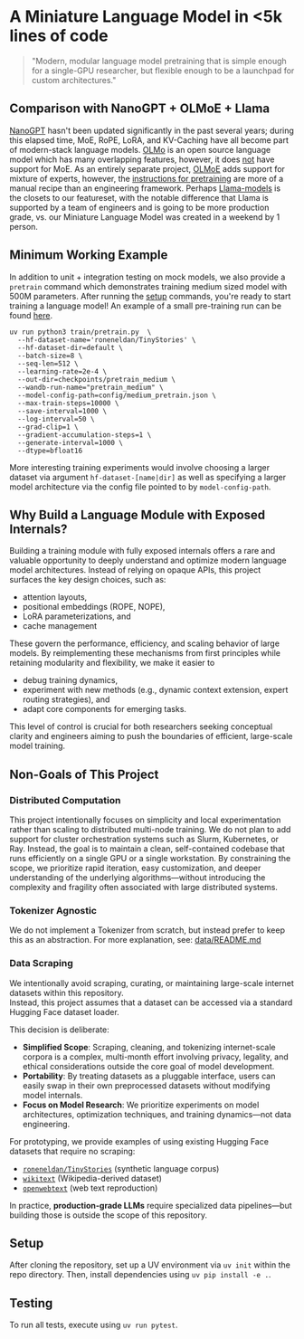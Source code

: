 # A Miniature Language Model in <5k lines of code
> "Modern, modular language model pretraining that is simple enough for a single-GPU researcher, but flexible enough to be a launchpad for custom architectures."

## Comparison with NanoGPT + OLMoE + Llama
[NanoGPT](https://github.com/karpathy/nanoGPT) hasn't been updated significantly in
the past several years; during this elapsed time, MoE, RoPE, LoRA, and KV-Caching
have all become part of modern-stack language models.
[OLMo](https://github.com/allenai/OLMo) is an open source language model which has many
overlapping features, however, it does [not](https://github.com/allenai/OLMo/pull/639) have support for MoE. As an entirely separate project, [OLMoE](https://arxiv.org/abs/2409.02060) adds support for mixture of experts, however, the [instructions for pretraining](https://github.com/allenai/OLMoE/tree/main?tab=readme-ov-file#pretraining) are more of a manual recipe than an engineering framework. Perhaps [Llama-models](https://github.com/meta-llama/llama-models) is the closets to our featureset, with the notable difference that Llama is supported by a team of engineers and is going to be more production grade, vs. our Miniature Language Model was created in a weekend by 1 person.

## Minimum Working Example
In addition to unit + integration testing on mock models, we also provide 
a `pretrain` command which demonstrates training medium sized model with 500M parameters. After running the [setup](#setup) commands, you're ready to start training a language model! An example of a small pre-training run can be found [here](https://wandb.ai/asantucci-stanford-university/deepseek-pretrain/reports/Pre-training-on-Wikipedia-30k-steps--VmlldzoxMjQ0MTk1Mg).
```
uv run python3 train/pretrain.py  \
  --hf-dataset-name='roneneldan/TinyStories' \
  --hf-dataset-dir=default \
  --batch-size=8 \
  --seq-len=512 \
  --learning-rate=2e-4 \
  --out-dir=checkpoints/pretrain_medium \
  --wandb-run-name="pretrain_medium" \
  --model-config-path=config/medium_pretrain.json \
  --max-train-steps=10000 \
  --save-interval=1000 \
  --log-interval=50 \
  --grad-clip=1 \
  --gradient-accumulation-steps=1 \
  --generate-interval=1000 \
  --dtype=bfloat16
```

More interesting training experiments would involve choosing a larger dataset via argument `hf-dataset-[name|dir]` as well as specifying a larger model architecture
via the config file pointed to by `model-config-path`.

## Why Build a Language Module with Exposed Internals?
Building a training module with fully exposed internals offers a rare and valuable opportunity to deeply understand and optimize
modern language model architectures. Instead of relying on opaque APIs, this project surfaces the key design choices, such as:

  - attention layouts,
  - positional embeddings (ROPE, NOPE),
  - LoRA parameterizations, and
  - cache management

These govern the performance, efficiency, and scaling behavior of large models. By reimplementing these mechanisms from first principles while retaining modularity and flexibility, we make it easier to

  - debug training dynamics,
  - experiment with new methods (e.g., dynamic context extension, expert routing strategies), and
  - adapt core components for emerging tasks. 

This level of control is crucial for both researchers seeking conceptual clarity and engineers aiming to push the boundaries of efficient, large-scale model training.

## Non-Goals of This Project
### Distributed Computation
This project intentionally focuses on simplicity and local experimentation rather than scaling to distributed multi-node training.
We do not plan to add support for cluster orchestration systems such as Slurm, Kubernetes, or Ray. Instead, the goal is to maintain a
clean, self-contained codebase that runs efficiently on a single GPU or a single workstation. By constraining the scope, we prioritize
rapid iteration, easy customization, and deeper understanding of the underlying algorithms—without introducing the complexity
and fragility often associated with large distributed systems.

### Tokenizer Agnostic
We do not implement a Tokenizer from scratch, but instead prefer to keep this as an abstraction. For more explanation, see: [data/README.md](data/README.md)

### Data Scraping
We intentionally avoid scraping, curating, or maintaining large-scale internet datasets within this repository.  
Instead, this project assumes that a dataset can be accessed via a standard Hugging Face dataset loader.

This decision is deliberate:
- **Simplified Scope**: Scraping, cleaning, and tokenizing internet-scale corpora is a complex, multi-month effort involving privacy, legality, and ethical considerations outside the core goal of model development.
- **Portability**: By treating datasets as a pluggable interface, users can easily swap in their own preprocessed datasets without modifying model internals.
- **Focus on Model Research**: We prioritize experiments on model architectures, optimization techniques, and training dynamics—not data engineering.

For prototyping, we provide examples of using existing Hugging Face datasets that require no scraping:
- [`roneneldan/TinyStories`](https://huggingface.co/datasets/roneneldan/TinyStories) (synthetic language corpus)
- [`wikitext`](https://huggingface.co/datasets/wikitext) (Wikipedia-derived dataset)
- [`openwebtext`](https://huggingface.co/datasets/openwebtext) (web text reproduction)

In practice, **production-grade LLMs** require specialized data pipelines—but building those is outside the scope of this repository.

## Setup
After cloning the repository, set up a UV environment via `uv init` within the repo directory. Then, install dependencies using `uv pip install -e .`.

## Testing
To run all tests, execute using `uv run pytest`.
